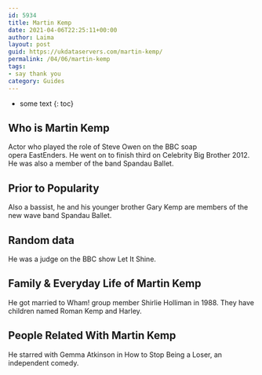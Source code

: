 ```yaml
---
id: 5934
title: Martin Kemp
date: 2021-04-06T22:25:11+00:00
author: Laima
layout: post
guid: https://ukdataservers.com/martin-kemp/
permalink: /04/06/martin-kemp
tags:
- say thank you
category: Guides
---
```


* some text
{: toc}


## Who is Martin Kemp
                  
                  
                  
Actor who played the role of Steve Owen on the BBC soap opera EastEnders. He went on to finish third on Celebrity Big Brother 2012. He was also a member of the band Spandau Ballet. 
                  
              
            
              
            
                
                
                
## Prior to Popularity
                  
                  
                  
Also a bassist, he and his younger brother Gary Kemp are members of the new wave band Spandau Ballet.
                  
              
            
              
            
                
                
                
## Random data
                  
                  
                  
He was a judge on the BBC show Let It Shine.
                  
              
            
              
            
                
                
                
## Family & Everyday Life of Martin Kemp
                  
                  
                  
He got married to Wham! group member Shirlie Holliman in 1988. They have children named Roman Kemp and Harley.
                  
              
            
              
            
                
                
                
## People Related With Martin Kemp
                  
                  
                  
He starred with Gemma Atkinson in How to Stop Being a Loser, an independent comedy.
                  
              
            
              
            
                
              
            
              
              
            
            
              
            
          
          
          